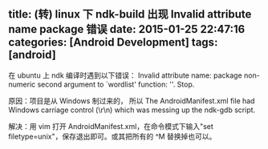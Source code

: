 title: (转) linux 下 ndk-build 出现 Invalid attribute name package 错误
date: 2015-01-25 22:47:16
categories: [Android Development]
tags: [android]
---

在 ubuntu 上 ndk 编译时遇到以下错误： Invalid attribute name: package non-numeric second argument to `wordlist' function: ''. Stop.

原因：项目是从 Windows 制过来的， 所以 The AndroidManifest.xml file had Windows carriage control (\r\n) which was messing up the ndk-gdb script.

解决：用 vim 打开 AndroidManifest.xml，在命令模式下输入"set filetype=unix"，保存退出即可。或其把所有的 ^M 替换掉也可以。

